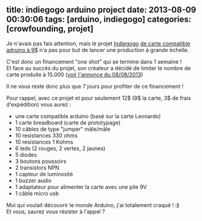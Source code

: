 title: indiegogo arduino project
date: 2013-08-09 00:30:06
tags: [arduino, indiegogo]
categories: [crowfounding, projet]
---

Je n'avais pas fais attention, mais le projet [Indiegogo](http://www.indiegogo.com) [de carte compatible adruino à 9$](http://www.indiegogo.com/projects/9-arduino-compatible-starter-kit-anyone-can-learn-electronics/x/2676048) n'a pas pour but de lancer une production à grande échelle.

C'est donc un financement "one shot" qui se termine dans 1 semaine !<br />
Et face au succès du projet, son créateur a décidé de limiter le nombre de carte produite à 15.000 ([voir l'annonce du 08/08/2013](http://www.indiegogo.com/projects/9-arduino-compatible-starter-kit-anyone-can-learn-electronics/x/2676048?c=activity))

Il ne vous reste donc plus que 7 jours pour profiter de ce financement !

Pour rappel, avec ce projet et pour seulement 12$ (9$ la carte, 3$ de frais d'expédition) vous aurez :

* une carte compatible arduino (basé sur la carte Leonardo)
* 1 carte breadboard (carte de prototypage)
* 10 câbles de type "jumper" mâle/mâle
* 10 resistances 330 ohms
* 10 resistances 1 Kohms
* 6 leds (2 rouges, 2 vertes, 2 jaunes)
* 5 diodes
* 3 boutons poussoirs
* 2 transistors NPN
* 1 capteur de luminosité
* 1 buzzer audio
* 1 adaptateur pour alimenter la carte avec une pile 9V
* 1 câble micro usb

Moi qui voulait découvrir le monde Arduino, j'ai totalement craqué ! **:)**<br />
Et vous, saurez vous résister à l'appel ?
